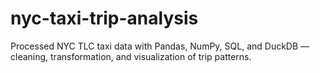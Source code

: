 # nyc-taxi-trip-analysis
Processed NYC TLC taxi data with Pandas, NumPy, SQL, and DuckDB — cleaning, transformation, and visualization of trip patterns.
